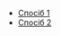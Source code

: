 + [Спосіб 1](http://www.equicom.ua/np/nprot3doc/nprot3doc.htm)
+ [Спосіб 2](http://asp24.com.ua/blog/molnii-bolshe-ne-strashny/)